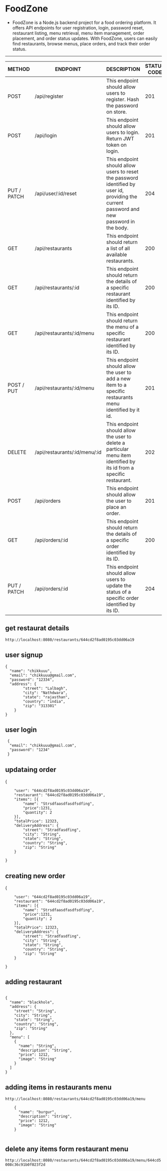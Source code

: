 # FoodZone
- FoodZone is a Node.js backend project for a food ordering platform. It offers API endpoints for user registration, login, password reset, restaurant listing, menu retrieval, menu item management, order placement, and order status updates. With FoodZone, users can easily find restaurants, browse menus, place orders, and track their order status.
- -----
| METHOD | ENDPOINT | DESCRIPTION | STATUS CODE |
| --- | --- | --- | --- |
| POST | /api/register | This endpoint should allow users to register. Hash the password on store. | 201 |
| POST | /api/login | This endpoint should allow users to login. Return JWT token on login. | 201 |
| PUT / PATCH | /api/user/:id/reset | This endpoint should allow users to reset the password identified by user id, providing the current password and new password in the body. | 204 |
| GET | /api/restaurants | This endpoint should return a list of all available restaurants. | 200 |
| GET | /api/restaurants/:id | This endpoint should return the details of a specific restaurant identified by its ID. | 200 |
| GET | /api/restaurants/:id/menu | This endpoint should return the menu of a specific restaurant identified by its ID. | 200 |
| POST / PUT | /api/restaurants/:id/menu | This endpoint should allow the user to add a new item to a specific restaurants menu identified by it id. | 201 |
| DELETE | /api/restaurants/:id/menu/:id | This endpoint should allow the user to delete a particular menu item identified by its id from a specific restaurant. | 202 |
| POST | /api/orders | This endpoint should allow the user to place an order. | 201 |
| GET | /api/orders/:id | This endpoint should return the details of a specific order identified by its ID. | 200 |
| PUT / PATCH | /api/orders/:id | This endpoint should allow users to update the status of a specific order identified by its ID. | 204 |


## get restaurat details
```http://localhost:8080/restaurants/644cd2f8ad0195c03dd06a19 ```


## user signup
<!-- creating user -->
```
{
  "name": "chikkuuu",
  "email": "chikkuuu@gmail.com",
  "password": "12334",
  "address": {
        "street": "Lalbagh",
        "city": "Nathdwara",
        "state": "rajasthan",
        "country": "india",
        "zip": "313301"
    }
}
```

## user login
<!-- creating user -->
```
 {
  "email": "chikkuuu@gmail.com",
  "password": "1234"
 } 

```

 ## updataing order 
 {
   
        "user": "644cd2f8ad0195c03dd06a19",
        "restaurant": "644cd2f8ad0195c03dd06a19",
        "items": [{
            "name": "Strsdfaasdfasdfsdfing",
            "price":1231,
            "quantity": 2
        }],
        "totalPrice": 12323,
        "deliveryAddress": {
            "street": "Stradfasdfing",
            "city": "String",
            "state": "String",
            "country": "String",
            "zip": "String"
        }
      
    }


## creating new order
{
   
        "user": "644cd2f8ad0195c03dd06a19",
        "restaurant": "644cd2f8ad0195c03dd06a19",
        "items": [{
            "name": "Strsdfaasdfasdfsdfing",
            "price":1231,
            "quantity": 2
        }],
        "totalPrice": 12323,
        "deliveryAddress": {
            "street": "Stradfasdfing",
            "city": "String",
            "state": "String",
            "country": "String",
            "zip": "String"
        }
      
    }  



## adding restaurant
```

{
  "name": "blackhole",
  "address": {
    "street": "String",
    "city": "String",
    "state": "String",
    "country": "String",
    "zip": "String"
  },
  "menu": [
    {
      "name": "String",
      "description": "String",
      "price": 1212,
      "image": "String"
    }
  ]
}

```

## adding items in restaurants menu 
```http://localhost:8080/restaurants/644cd2f8ad0195c03dd06a19/menu```

```
    {
      "name": "burgur",
      "description": "String",
      "price": 1212,
      "image": "String"
    }
  

```

## delete any items form restaurant menu
```http://localhost:8080/restaurants/644cd2f8ad0195c03dd06a19/menu/644cd5008c36c91b0f023f2d```

